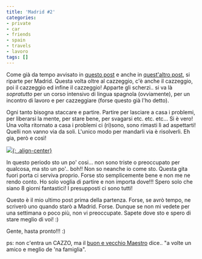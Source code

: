 ```yaml
---
title: 'Madrid #2'
categories:
- private
- car
- friends
- spain
- travels
- lavoro
tags: []
---
```

Come già da tempo avvisato in [questo post]({{site.url}}/2007/02/02/si-riparte)
e anche in [quest'altro post]({{site.url}}/2007/02/07/direzione-madrid),
si riparte per Madrid. Questa volta oltre al cazzeggio, c'è anche il
cazzeggio, poi il cazzeggio ed infine il cazzeggio! Apparte gli scherzi.. si
va là *sopratutto* per un corso intensivo di lingua spagnola (ovviamente), per
un incontro di lavoro e per cazzeggiare (forse questo già l'ho detto).

Ogni tanto bisogna staccare e partire. Partire per lasciare a casa i problemi,
per liberarsi la mente, per stare bene, per svagarsi etc. etc. etc... Si è
vero! Una volta ritornato a casa i problemi ci (ri)sono, sono rimasti lì ad
aspettarti! Quelli non vanno via da soli. L'unico modo per mandarli via è
risolverli. Eh gia, però e così!

[![]({{site.url}}/images/2006-12-30_Madrid_079.jpg){: .align-center}]({{site.url}}/images/2006-12-30_Madrid_079.jpg)

In questo periodo sto un po' cosi... non sono triste o
preoccupato per qualcosa, ma sto un po'.. boh!! Non so neanche io come sto.
Questa gita fuori porta ci serviva proprio. Forse sto semplicemente bene e non
me ne rendo conto. Ho solo voglia di partire e non importa dove!!! Spero solo
che siano 8 giorni fantastici! I presupposti ci sono tutti!

Questo è il mio ultimo post prima della partenza. Forse, se avrò tempo, ne
scriverò uno quando starò a Madrid. Forse. Dunque se non mi vedete per una
settimana o poco più, non vi preoccupate. Sapete dove sto e spero di stare
meglio di voi! :)

Gente, hasta pronto!!! :)

ps: non c'entra un CAZZO, ma il [buon e vecchio Maestro]({{site.url}}/2007/02/09/er-maestro-2)
dice.. "a volte un amico e meglio de 'na famiglia".

